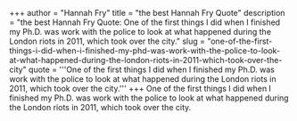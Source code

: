 +++
author = "Hannah Fry"
title = "the best Hannah Fry Quote"
description = "the best Hannah Fry Quote: One of the first things I did when I finished my Ph.D. was work with the police to look at what happened during the London riots in 2011, which took over the city."
slug = "one-of-the-first-things-i-did-when-i-finished-my-phd-was-work-with-the-police-to-look-at-what-happened-during-the-london-riots-in-2011-which-took-over-the-city"
quote = '''One of the first things I did when I finished my Ph.D. was work with the police to look at what happened during the London riots in 2011, which took over the city.'''
+++
One of the first things I did when I finished my Ph.D. was work with the police to look at what happened during the London riots in 2011, which took over the city.
